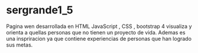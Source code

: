 # sergrande1_5
Pagina wen desarrollada en HTML JavaScript , CSS , bootstrap 4
visualiza y orienta a quellas personas que no tienen un proyecto de vida. Ademas es una inspriracion
ya que contiene experiencias de personas que han logrado sus metas.
